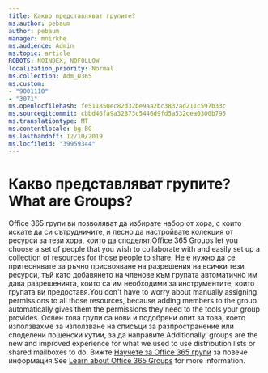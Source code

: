 ```yaml
---
title: Какво представляват групите?
ms.author: pebaum
author: pebaum
manager: mnirkhe
ms.audience: Admin
ms.topic: article
ROBOTS: NOINDEX, NOFOLLOW
localization_priority: Normal
ms.collection: Adm_O365
ms.custom:
- "9001110"
- "3071"
ms.openlocfilehash: fe511850ec82d32be9aa2bc3832ad211c597b33c
ms.sourcegitcommit: cbbd46fa9a32873c5446d9fd5a532cea0300b795
ms.translationtype: MT
ms.contentlocale: bg-BG
ms.lasthandoff: 12/10/2019
ms.locfileid: "39959344"
---
```

# <a name="what-are-groups"></a><span data-ttu-id="3f574-102">Какво представляват групите?</span><span class="sxs-lookup"><span data-stu-id="3f574-102">What are Groups?</span></span>

<span data-ttu-id="3f574-103">Office 365 групи ви позволяват да избирате набор от хора, с които искате да си сътрудничите, и лесно да настройвате колекция от ресурси за тези хора, които да споделят.</span><span class="sxs-lookup"><span data-stu-id="3f574-103">Office 365 Groups let you choose a set of people that you wish to collaborate with and easily set up a collection of resources for those people to share.</span></span> <span data-ttu-id="3f574-104">Не е нужно да се притеснявате за ръчно присвояване на разрешения на всички тези ресурси, тъй като добавянето на членове към групата автоматично им дава разрешенията, които са им необходими за инструментите, които групата ви предоставя.</span><span class="sxs-lookup"><span data-stu-id="3f574-104">You don't have to worry about manually assigning permissions to all those resources, because adding members to the group automatically gives them the permissions they need to the tools your group provides.</span></span> <span data-ttu-id="3f574-105">Освен това групи са нови и подобрени опит за това, което използвахме за използване на списъци за разпространение или споделени пощенски кутии, за да направите.</span><span class="sxs-lookup"><span data-stu-id="3f574-105">Additionally, groups are the new and improved experience for what we used to use distribution lists or shared mailboxes to do.</span></span>  <span data-ttu-id="3f574-106">Вижте [Научете за Office 365 групи](https://support.office.com/article/b565caa1-5c40-40ef-9915-60fdb2d97fa2) за повече информация.</span><span class="sxs-lookup"><span data-stu-id="3f574-106">See [Learn about Office 365 Groups](https://support.office.com/article/b565caa1-5c40-40ef-9915-60fdb2d97fa2) for more information.</span></span> 